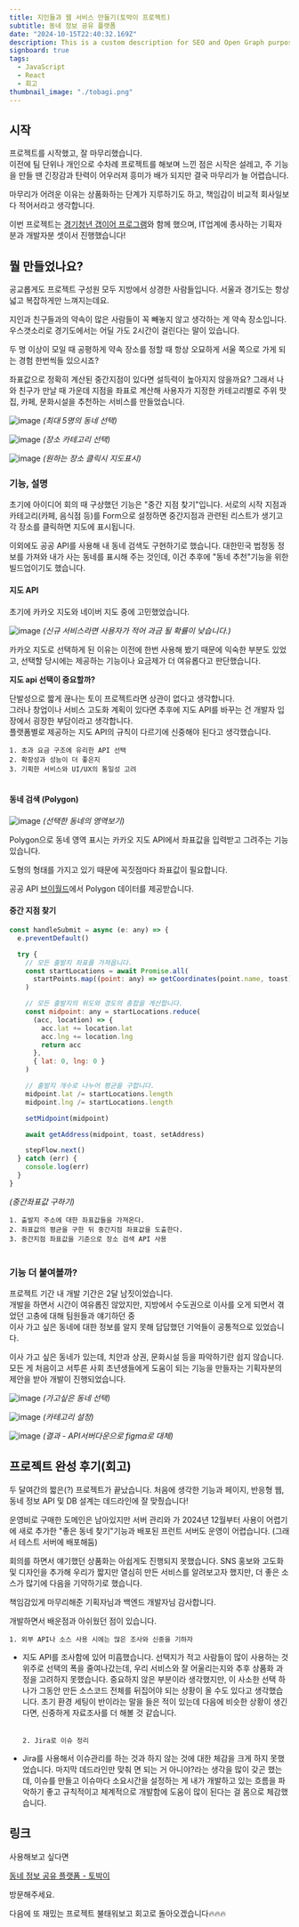 ```yaml
---
title: 지인들과 웹 서비스 만들기(토박이 프로젝트)
subtitle: 동네 정보 공유 플랫폼
date: "2024-10-15T22:40:32.169Z"
description: This is a custom description for SEO and Open Graph purposes, rather than the default generated excerpt. Simply add a description field to the frontmatter.
signboard: true
tags:
  - JavaScript
  - React
  - 회고
thumbnail_image: "./tobagi.png"
---
```


## 시작

프로젝트를 시작했고, 잘 마무리했습니다.<br />
이전에 팀 단위나 개인으로 수차례 프로젝트를 해보며 느낀 점은 시작은 설레고,
주 기능을 만들 땐 긴장감과 탄력이 어우러져 흥미가 배가 되지만
결국 마무리가 늘 어렵습니다.

마무리가 어려운 이유는 상품화하는 단계가 지루하기도 하고, 책임감이 비교적 회사일보다 적어서라고 생각합니다.

이번 프로젝트는 [경기청년 갭이어 프로그램](https://gwff.kr/base/board/read?boardManagementNo=33&boardNo=6851&searchCategory=&page=1&searchType=&searchWord=&menuLevel=2&menuNo=21 "링크")와 함께 했으며, IT업계에 종사하는 기획자 분과 개발자분 셋이서 진행했습니다!

## 뭘 만들었나요?

<!-- ![gif](./use-tobagi.gif) -->

공교롭게도 프로젝트 구성원 모두 지방에서 상경한 사람들입니다.
서울과 경기도는 항상 넓고 복잡하게만 느껴지는데요.

지인과 친구들과의 약속이 많은 사람들이 꼭 빼놓지 않고 생각하는 게 약속 장소입니다.
우스갯소리로 경기도에서는 어딜 가도 2시간이 걸린다는 말이 있습니다.

두 명 이상이 모일 때 공평하게 약속 장소를 정할 때 항상 오묘하게 서울 쪽으로 가게 되는 경험 한번씩들 있으시죠?

좌표값으로 정확히 계산된 중간지점이 있다면 설득력이 높아지지 않을까요?
그래서 나와 친구가 만날 때 가운데 지점을 좌표로 계산해 사용자가 지정한 카테고리별로 주위 맛집, 카페, 문화시설을 추천하는 서비스를 만들었습니다.

![image](./exam-1.png)
<span class="img-description">_(최대 5명의 동네 선택)_</span>

![image](./exam-2.png)
<span class="img-description">_(장소 카테고리 선택)_</span>

![image](./exam-3.png)
<span class="img-description">_(원하는 장소 클릭시 지도표시)_</span>

### 기능, 설명

초기에 아이디어 회의 때 구상했던 기능은 "중간 지점 찾기"입니다. 서로의 시작 지점과 카테고리(카페, 음식점 등)를 Form으로 설정하면 중간지점과 관련된 리스트가 생기고 각 장소를 클릭하면 지도에 표시됩니다.

이외에도 공공 API를 사용해 내 동네 검색도 구현하기로 했습니다.
대한민국 법정동 정보를 가져와 내가 사는 동네를 표시해 주는 것인데,
이건 추후에 "동네 추천"기능을 위한 빌드업이기도 했습니다.

#### 지도 API

초기에 카카오 지도와 네이버 지도 중에 고민했었습니다.

![image](./map-api-compare.png)
<span class="img-description">_(신규 서비스라면 사용자가 적어 과금 될 확률이 낮습니다.)_</span>

카카오 지도로 선택하게 된 이유는 이전에 한번 사용해 봤기 때문에 익숙한 부분도 있었고, 선택할 당시에는 제공하는 기능이나 요금제가 더 여유롭다고 판단했습니다.

**지도 api 선택이 중요할까?**

단발성으로 짧게 끊나는 토이 프로젝트라면 상관이 없다고 생각합니다.<br />
그러나 창업이나 서비스 고도화 계획이 있다면 추후에 지도 API를 바꾸는 건 개발자 입장에서 굉장한 부담이라고 생각합니다.<br />
플랫폼별로 제공하는 지도 API의 규칙이 다르기에 신중해야 된다고 생각했습니다.

`1. 초과 요금 구조에 유리한 API 선택`<br/>
`2. 확장성과 성능이 더 좋은지`<br/>
`3. 기획한 서비스와 UI/UX의 통일성 고려`<br/><br/>

#### 동네 검색 (Polygon)

![image](./polygon.png)
<span class="img-description">_(선택한 동네의 영역보기)_</span>

Polygon으로 동네 영역 표시는 카카오 지도 API에서 좌표값을 입력받고 그려주는 기능 있습니다.

도형의 형태를 가지고 있기 때문에 꼭짓점마다 좌표값이 필요합니다.

공공 API [브이월드](https://www.vworld.kr/ "링크")에서 Polygon 데이터를 제공받습니다.

#### 중간 지점 찾기

```javascript
const handleSubmit = async (e: any) => {
  e.preventDefault()

  try {
    // 모든 출발지 좌표를 가져옵니다.
    const startLocations = await Promise.all(
      startPoints.map((point: any) => getCoordinates(point.name, toast))
    )

    // 모든 출발지의 위도와 경도의 총합을 계산합니다.
    const midpoint: any = startLocations.reduce(
      (acc, location) => {
        acc.lat += location.lat
        acc.lng += location.lng
        return acc
      },
      { lat: 0, lng: 0 }
    )

    // 출발지 개수로 나누어 평균을 구합니다.
    midpoint.lat /= startLocations.length
    midpoint.lng /= startLocations.length

    setMidpoint(midpoint)

    await getAddress(midpoint, toast, setAddress)

    stepFlow.next()
  } catch (err) {
    console.log(err)
  }
}
```

<span class="img-description">_(중간좌표값 구하기)_</span>

`1. 출발지 주소에 대한 좌표값들을 가져온다.`<br/>
`2. 좌표값의 평균을 구한 뒤 중간지점 좌표값을 도출한다.`<br/>
`3. 중간지점 좌표값을 기준으로 장소 검색 API 사용`<br/><br/>

### 기능 더 붙여볼까?

프로젝트 기간 내 개발 기간은 2달 남짓이었습니다.<br/>
개발을 하면서 시간이 여유롭진 않았지만, 지방에서 수도권으로 이사를 오게 되면서 겪었던 고충에 대해 팀원들과 얘기하던 중 <br/>이사 가고 싶은 동네에 대한 정보를 알지 못해 답답했던 기억들이 공통적으로 있었습니다.

이사 가고 싶은 동네가 있는데, 치안과 상권, 문화시설 등을 파악하기란 쉽지 않습니다. <br/>모든 게 처음이고 서투른 사회 초년생들에게 도움이 되는 기능을 만들자는 기획자분의 제안을 받아 개발이 진행되었습니다.

![image](./new-feature-1.png)
<span class="img-description">_(가고싶은 동네 선택)_</span>

![image](./new-feature-2.png)
<span class="img-description">_(카테고리 설정)_</span>

![image](./new-feature-3.png)
<span class="img-description">_(결과 - API서버다운으로 figma로 대체)_</span>

## 프로젝트 완성 후기(회고)

두 달여간의 짧은(?) 프로젝트가 끝났습니다.
처음에 생각한 기능과 페이지, 반응형 웹, 동네 정보 API 및 DB 설계는 데드라인에 잘 맞췄습니다!

운영비로 구매한 도메인은 남아있지만 서버 관리와 가 2024년 12월부터 사용이 어렵기에 새로 추가한 "좋은 동네 찾기"기능과 배포된 프런트 서버도 운영이 어렵습니다. (그래서 테스트 서버에 배포해둠)

회의를 하면서 얘기했던 상품화는 아쉽게도 진행되지 못했습니다.
SNS 홍보와 고도화 및 디자인을 추가해 우리가 짧지만 열심히 만든 서비스를 알려보고자 했지만, 더 좋은 소스가 많기에 다음을 기약하기로 했습니다.

책임감있게 마무리해준 기획자님과 백엔드 개발자님 감사합니다.

개발하면서 배운점과 아쉬웠던 점이 있습니다.

`1. 외부 API나 소스 사용 시에는 많은 조사와 신중을 기하자`<br/>

- 지도 API를 조사함에 있어 미흡했습니다. 선택지가 적고 사람들이 많이 사용하는 것 위주로 선택의 폭을 줄여나갔는데, 우리 서비스와 잘 어울리는지와 추후 상품화 과정을 고려하지 못했습니다. 중요하지 않은 부분이라 생각했지만,
  이 사소한 선택 하나가 그동안 만든 소스코드 전체를 뒤집어야 되는 상황이 올 수도 있다고 생각했습니다. 초기 환경 세팅이 반이라는 말을 들은 적이 있는데
  다음에 비슷한 상황이 생긴다면, 신중하게 자료조사를 더 해볼 것 같습니다.<br/><br/>

  `2. Jira로 이슈 정리`<br/>

- Jira를 사용해서 이슈관리를 하는 것과 하지 않는 것에 대한 체감을 크게 하지 못했었습니다. 마지막 데드라인만 맞춰 면 되는 거 아니야?라는 생각을 많이 갖곤 했는데, 이슈를 만들고 이슈마다 소요시간을 설정하는 게 내가 개발하고 있는 흐름을 파악하기 좋고 규칙적이고 체계적으로 개발함에 도움이 많이 된다는 걸 몸으로 체감했습니다.

## 링크

사용해보고 싶다면

[동네 정보 공유 플랫폼 - 토박이](https://tobagi-dev.netlify.app/ "링크")

방문해주세요.

다음에 또 재밌는 프로젝트 불태워보고 회고로 돌아오겠습니다🔥🔥🔥
